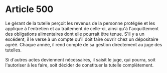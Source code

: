 # Article 500

Le gérant de la tutelle perçoit les revenus de la personne protégée et les applique à l'entretien et au traitement de celle-ci, ainsi qu'à l'acquittement des obligations alimentaires dont elle pourrait être tenue. S'il y a un excédent, il le verse à un compte qu'il doit faire ouvrir chez un dépositaire agréé. Chaque année, il rend compte de sa gestion directement au juge des tutelles.

Si d'autres actes deviennent nécessaires, il saisit le juge, qui pourra, soit l'autoriser à les faire, soit décider de constituer la tutelle complètement.
